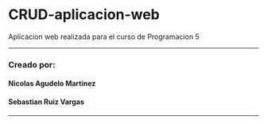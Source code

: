 # CRUD-aplicacion-web
Aplicacion web realizada para el curso de Programacion 5

---

### Creado por:
#### Nicolas Agudelo Martinez
#### Sebastian Ruiz Vargas

---
